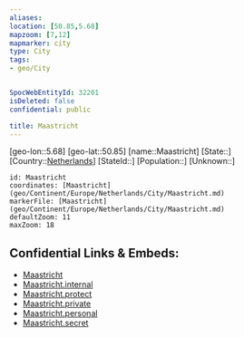 ```yaml
---
aliases: 
location: [50.85,5.68]
mapzoom: [7,12] 
mapmarker: city 
type: City
tags:
- geo/City


SpocWebEntityId: 32201
isDeleted: false
confidential: public

title: Maastricht
---
```

[geo-lon::5.68]
[geo-lat::50.85]
[name::Maastricht]
[State::]
[Country::[Netherlands](geo/Continent/Europe/Netherlands.md)]
[StateId::]
[Population::]
[Unknown::]


```leaflet
id: Maastricht
coordinates: [Maastricht](geo/Continent/Europe/Netherlands/City/Maastricht.md)
markerFile: [Maastricht](geo/Continent/Europe/Netherlands/City/Maastricht.md)
defaultZoom: 11 
maxZoom: 18
```


## Confidential Links & Embeds: 
- [Maastricht](../../../../../../_public/geo/Continent/Europe/Netherlands/City/Maastricht.md) 
- [Maastricht.internal](../../../../../../_internal/geo/Continent/Europe/Netherlands/City/Maastricht.internal.md) 
- [Maastricht.protect](../../../../../../_protect/geo/Continent/Europe/Netherlands/City/Maastricht.protect.md) 
- [Maastricht.private](../../../../../../_private/geo/Continent/Europe/Netherlands/City/Maastricht.private.md) 
- [Maastricht.personal](../../../../../../_personal/geo/Continent/Europe/Netherlands/City/Maastricht.personal.md) 
- [Maastricht.secret](../../../../../../_secret/geo/Continent/Europe/Netherlands/City/Maastricht.secret.md) 
